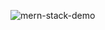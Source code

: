 ![mern-stack-demo](https://user-images.githubusercontent.com/33941035/151993065-4c22c39d-d286-4052-8f4c-862fb4d95f9e.gif)

